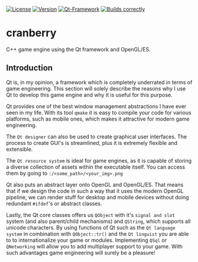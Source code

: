 [![License](https://img.shields.io/badge/license-LGPL%203.0-blue.svg?style=flat)](https://github.com/glClear/QGameBoy/blob/master/LICENSE)
[![Version](https://img.shields.io/badge/version-v1.0.0-blue.svg)](https://github.com/glClear/QGameBoy/releases/latest)
[![Qt-Framework](https://img.shields.io/badge/Qt-5.9+-green.svg)](http://qt.io)
[![Builds correctly](https://img.shields.io/badge/build-passing-green.svg)]()
# cranberry
C++ game engine using the Qt framework and OpenGL/ES.

## Introduction
Qt is, in my opinion, a framework which is completely underrated in terms of game engineering. This section will
solely describe the reasons why I use Qt to develop this game engine and why it is useful for this purpose.

Qt provides one of the best window management abstractions I have ever seen in my life. With its tool `qmake` it
is easy to compile your code for various platforms, such as mobile ones, which makes it attractive for modern game engineering.

The `Qt designer` can also be used to create graphical user interfaces. The process to create GUI's is streamlined, plus it is extremely flexible and extensible.

The `Qt resource system` is ideal for game engines, as it is capable of storing a diverse collection of assets within the executable
itself. You can access them by going to `:/<some_path>/<your_img>.png` 

Qt also puts an abstract layer onto OpenGL and OpenGL/ES. That means that if we design the code in such a way that
it uses the modern OpenGL pipeline, we can render stuff for desktop and mobile devices without doing redundant `#ifdef`'s or abstract
classes.

Lastly, the Qt core classes offers us `QObject` with it's `signal and slot` system (and also parent/child mechanisms) and `QString`,
which supports all unicode characters. By using functions of Qt such as the `Qt language system` in combination with `QObject::tr()`
and the `Qt linguist` you are able to to internationalize your game or modules. Implementing `QSql` or `QNetworking` will allow you to 
add multiplayer support to your game. With such advantages game engineering will surely be a pleasure!

